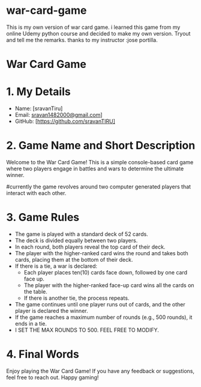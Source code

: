# war-card-game
This is my own version of war card game. i learned this game from my online Udemy python course and decided to make my own version.
Tryout and tell me the remarks.
thanks to my instructor :jose portilla.

# War Card Game

# 1. My Details
- Name: [sravanTiru]
- Email: sravan1482000@gmail.com]
- GitHub: [https://github.com/sravanTIRU]

# 2. Game Name and Short Description
Welcome to the War Card Game! This is a simple console-based card game where two players engage in battles and wars to determine the ultimate winner.

#currently the game revolves around two computer generated players that interact with each other. 

# 3. Game Rules
- The game is played with a standard deck of 52 cards.
- The deck is divided equally between two players.
- In each round, both players reveal the top card of their deck.
- The player with the higher-ranked card wins the round and takes both cards, placing them at the bottom of their deck.
- If there is a tie, a war is declared:
  - Each player places ten(10) cards face down, followed by one card face up.
  - The player with the higher-ranked face-up card wins all the cards on the table.
  - If there is another tie, the process repeats.
- The game continues until one player runs out of cards, and the other player is declared the winner.
- If the game reaches a maximum number of rounds (e.g., 500 rounds), it ends in a tie.
- I SET THE MAX ROUNDS TO 500. FEEL FREE TO MODIFY.

# 4. Final Words
Enjoy playing the War Card Game! If you have any feedback or suggestions, feel free to reach out. Happy gaming!
